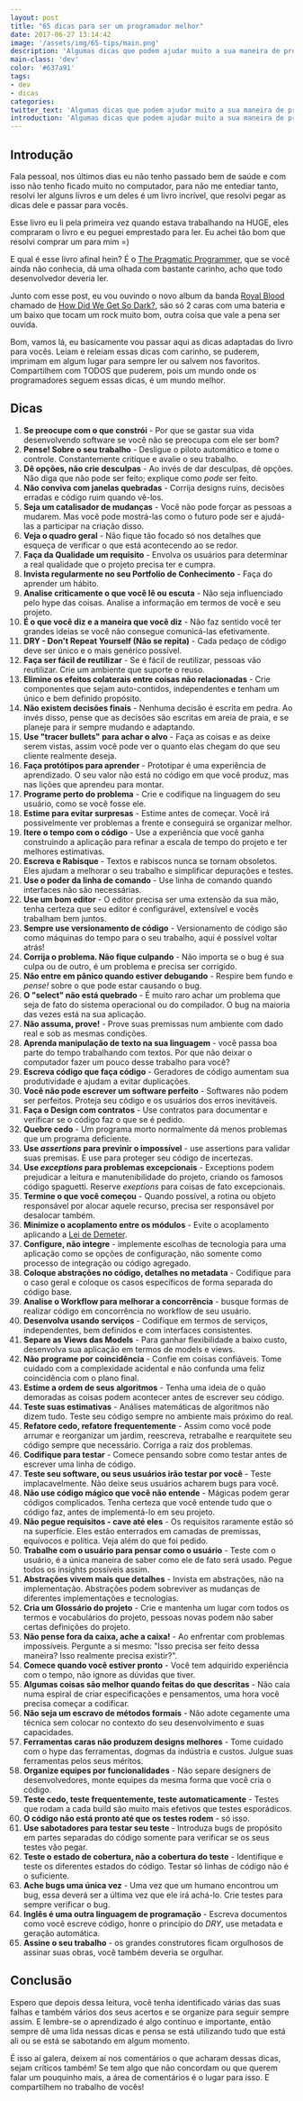 ```yaml
---
layout: post
title: "65 dicas para ser um programador melhor"
date: 2017-06-27 13:14:42
image: '/assets/img/65-tips/main.png'
description: 'Algumas dicas que podem ajudar muito a sua maneira de programar e pensar.'
main-class: 'dev'
color: '#637a91'
tags:
- dev
- dicas
categories:
twitter_text: 'Algumas dicas que podem ajudar muito a sua maneira de programar e pensar.'
introduction: 'Algumas dicas que podem ajudar muito a sua maneira de programar e pensar.'
---
```


## Introdução

Fala pessoal, nos últimos dias eu não tenho passado bem de saúde e com isso não tenho ficado muito no computador, para não me entediar tanto, resolvi ler alguns livros e um deles é um livro incrível, que resolvi pegar as dicas dele e passar para vocês.

Esse livro eu li pela primeira vez quando estava trabalhando na HUGE, eles compraram o livro e eu peguei emprestado para ler. Eu achei tão bom que resolvi comprar um para mim =)

E qual é esse livro afinal hein? É o [The Pragmatic Programmer](https://www.amazon.com.br/Pragmatic-Programmer-Journeyman-Master/dp/020161622X), que se você ainda não conhecia, dá uma olhada com bastante carinho, acho que todo desenvolvedor deveria ler.

Junto com esse post, eu vou ouvindo o novo album da banda [Royal Blood](https://open.spotify.com/album/3Rz6kF8eGqrDOEteo5YsBj) chamado de [How Did We Get So Dark?](https://open.spotify.com/album/3Rz6kF8eGqrDOEteo5YsBj), são só 2 caras com uma bateria e um baixo que tocam um rock muito bom, outra coisa que vale a pena ser ouvida.

Bom, vamos lá, eu basicamente vou passar aqui as dicas adaptadas do livro para vocês. Leiam e releiam essas dicas com carinho, se puderem, imprimam em algum lugar para sempre ler ou salvem nos favoritos. Compartilhem com TODOS que puderem, pois um mundo onde os programadores seguem essas dicas, é um mundo melhor.

## Dicas

1. **Se preocupe com o que constrói** - Por que se gastar sua vida desenvolvendo software se você não se preocupa com ele ser bom?
2. **Pense! Sobre o seu trabalho** - Desligue o piloto automático e tome o controle. Constantemente critique e avalie o seu trabalho.
3. **Dê opções, não crie desculpas** - Ao invés de dar desculpas, dê opções. Não diga que não pode ser feito; explique como *pode* ser feito.
4. **Não conviva com janelas quebradas** - Corrija designs ruins, decisões erradas e código ruim quando vê-los.
5. **Seja um catalisador de mudanças** - Você não pode forçar as pessoas a mudarem. Mas você pode mostrá-las como o futuro pode ser e ajudá-las a participar na criação disso.
6. **Veja o quadro geral** - Não fique tão focado só nos detalhes que esqueça de verificar o que está acontecendo ao se redor.
7. **Faça da Qualidade um requisito** - Envolva os usuários para determinar a real qualidade que o projeto precisa ter e cumpra.
8. **Invista regularmente no seu Portfolio de Conhecimento** - Faça do aprender um hábito.
9. **Analise criticamente o que você lê ou escuta** - Não seja influenciado pelo hype das coisas. Analise a informação em termos de você e seu projeto.
10. **É o que você diz e a maneira que você diz** - Não faz sentido você ter grandes ideias se você não consegue comunicá-las efetivamente.
11. **DRY - Don't Repeat Yourself (Não se repita)** - Cada pedaço de código deve ser único e o mais genérico possível.
12. **Faça ser fácil de reutilizar** - Se é fácil de reutilizar, pessoas vão reutilizar. Crie um ambiente que suporte o reuso.
13. **Elimine os efeitos colaterais entre coisas não relacionadas** - Crie componentes que sejam auto-contidos, independentes e tenham um único e bem definido propósito.
14. **Não existem decisões finais** - Nenhuma decisão é escrita em pedra. Ao invés disso, pense que as decisões são escritas em areia de praia, e se planeje para ir sempre mudando e adaptando.
15. **Use "tracer bullets" para achar o alvo** - Faça as coisas e as deixe serem vistas, assim você pode ver o quanto elas chegam do que seu cliente realmente deseja.
16. **Faça protótipos para aprender** - Prototipar é uma experiência de aprendizado. O seu valor não está no código em que você produz, mas nas lições que aprendeu para montar.
17. **Programe perto do problema** - Crie e codifique na linguagem do seu usuário, como se você fosse ele.
18. **Estime para evitar surpresas** - Estime antes de começar. Você irá possivelmente ver problemas a frente e conseguirá se organizar melhor.
19. **Itere o tempo com o código** - Use a experiência que você ganha construindo a aplicação para refinar a escala de tempo do projeto e ter melhores estimativas.
20. **Escreva e Rabisque** - Textos e rabiscos nunca se tornam obsoletos. Eles ajudam a melhorar o seu trabalho e simplificar depurações e testes.
21. **Use o poder da linha de comando** - Use linha de comando quando interfaces não são necessárias.
22. **Use um bom editor** - O editor precisa ser uma extensão da sua mão, tenha certeza que seu editor é configurável, extensível e vocês trabalham bem juntos.
23. **Sempre use versionamento de código** - Versionamento de código são como máquinas do tempo para o seu trabalho, aqui é possível voltar atrás!
24. **Corrija o problema. Não fique culpando** - Não importa se o bug é sua culpa ou de outro, é um problema e precisa ser corrigido.
25. **Não entre em pânico quando estiver debugando** - Respire bem fundo e *pense!* sobre o que pode estar causando o bug.
26. **O "select" não está quebrado** - É muito raro achar um problema que seja de fato do sistema operacional ou do compilador. O bug na maioria das vezes está na sua aplicação.
27. **Não assuma, prove!** - Prove suas premissas num ambiente com dado real e sob as mesmas condições.
28. **Aprenda manipulação de texto na sua linguagem** - você passa boa parte do tempo trabalhando com textos. Por que não deixar o computador fazer um pouco desse trabalho para você?
29. **Escreva código que faça código** - Geradores de código aumentam sua produtividade e ajudam a evitar duplicações.
30. **Você não pode escrever um software perfeito** - Softwares não podem ser perfeitos. Proteja seu código e os usuários dos erros inevitáveis.
31. **Faça o Design com contratos** - Use contratos para documentar e verificar se o código faz o que se é pedido.
32. **Quebre cedo** - Um programa morto normalmente dá menos problemas que um programa deficiente.
33. **Use *assertions* para previnir o impossível** - use assertions para validar suas premisas. E use para proteger seu código de incertezas.
34. **Use *exceptions* para problemas excepcionais** - Exceptions podem prejudicar a leitura e manutenibilidade do projeto, criando os famosos código spaguetti. Reserve *exeptions* para coisas de fato excepcionais.
35. **Termine o que você começou** - Quando possível, a rotina ou objeto responsável por alocar aquele recurso, precisa ser responsável por desalocar também.
36. **Minimize o acoplamento entre os módulos** - Evite o acoplamento aplicando a [Lei de Demeter](https://en.wikipedia.org/wiki/Law_of_Demeter).
37. **Configure, não integre** - implemente escolhas de tecnologia para uma aplicação como se opções de configuração, não somente como processo de integração ou código agregado.
38. **Coloque abstrações no código, detalhes no metadata** - Codifique para o caso geral e coloque os casos específicos de forma separada do código base.
39. **Analise o Workflow para melhorar a concorrência** - busque formas de realizar código em concorrência no workflow de seu usuário.
40. **Desenvolva usando serviços** - Codifique em termos de serviços, independentes, bem definidos e com interfaces consistentes.
41. **Separe as Views das Models** - Para ganhar flexibilidade a baixo custo, desenvolva sua aplicação em termos de models e views.
42. **Não programe por coincidência** - Confie em coisas confiáveis. Tome cuidado com a complexidade acidental e não confunda uma feliz coincidência com o plano final.
43. **Estime a ordem de seus algoritmos** - Tenha uma ideia de o quão demoradas as coisas podem acontecer antes de escrever seu código.
44. **Teste suas estimativas** - Análises matemáticas de algoritmos não dizem tudo. Teste seu código sempre no ambiente mais próximo do real.
45. **Refatore cedo, refatore frequentemente** - Assim como você pode arrumar e reorganizar um jardim, reescreva, retrabalhe e rearquitete seu código sempre que necessário. Corriga a raiz dos problemas.
46. **Codifique para testar** - Comece pensando sobre como testar antes de escrever uma linha de código.
47. **Teste seu software, ou seus usuários irão testar por você** - Teste implacavelmente. Não deixe seus usuários acharem bugs para você.
48. **Não use código mágico que você não entende** - Mágicas podem gerar códigos complicados. Tenha certeza que você entende tudo que o código faz, antes de implementá-lo em seu projeto.
49. **Não pegue requisitos - cave até eles** - Os requisitos raramente estão só na superfície. Eles estão enterrados em camadas de premissas, equívocos e política. Veja além do que foi pedido.
50. **Trabalhe com o usuário para pensar como o usuário** - Teste com o usuário, é a única maneira de saber como ele de fato será usado. Pegue todos os insights possíveis assim.
51. **Abstrações vivem mais que detalhes** - Invista em abstrações, não na implementação. Abstrações podem sobreviver as mudanças de diferentes implementações e tecnologias.
52. **Cria um Glossário do projeto** - Crie e mantenha um lugar com todos os termos e vocabulários do projeto, pessoas novas podem não saber certas definições do projeto.
53. **Não pense fora da caixa, ache a caixa!** - Ao enfrentar com problemas impossíveis. Pergunte a si mesmo: "Isso precisa ser feito dessa maneira? Isso realmente precisa existir?".
54. **Comece quando você estiver pronto** - Você tem adquirido experiência com o tempo, não ignore as dúvidas que tiver.
55. **Algumas coisas são melhor quando feitas do que descritas** - Não caia numa espiral de criar especificações e pensamentos, uma hora você precisa começar a codificar.
56. **Não seja um escravo de métodos formais** - Não adote cegamente uma técnica sem colocar no contexto do seu desenvolvimento e suas capacidades.
57. **Ferramentas caras não produzem designs melhores** - Tome cuidado com o hype das ferramentas, dogmas da indústria e custos. Julgue suas ferramentas pelos seus méritos.
58. **Organize equipes por funcionalidades** - Não separe designers de desenvolvedores, monte equipes da mesma forma que você cria o código.
59. **Teste cedo, teste frequentemente, teste automaticamente** - Testes que rodam a cada build são muito mais efetivos que testes esporádicos.
60. **O código não está pronto até que os testes rodem** - só isso.
61. **Use sabotadores para testar seu teste** - Introduza bugs de propósito em partes separadas do código somente para verificar se os seus testes vão pegar.
62. **Teste o estado de cobertura, não a cobertura do teste** - Identifique e teste os diferentes estados do código. Testar só linhas de código não é o suficiente.
63. **Ache bugs uma única vez** - Uma vez que um humano encontrou um bug, essa deverá ser a última vez que ele irá achá-lo. Crie testes para sempre verificar o bug.
64. **Inglês é uma outra linguagem de programação** - Escreva documentos como você escreve código, honre o princípio do *DRY*, use metadata e geração automática.
65. **Assine o seu trabalho** - os grandes construtores ficam orgulhosos de assinar suas obras, você também deveria se orgulhar.

## Conclusão

Espero que depois dessa leitura, você tenha identificado várias das suas falhas e também vários dos seus acertos e se organize para seguir sempre assim. E lembre-se o aprendizado é algo contínuo e importante, então sempre dê uma lida nessas dicas e pensa se está utilizando tudo que está ali ou se está se sabotando em algum momento.

É isso aí galera,  deixem aí nos comentários o que acharam dessas dicas, sejam críticos também! Se tem algo que não concordam ou que querem falar um pouquinho mais, a área de comentários é o lugar para isso. E compartilhem no trabalho de vocês!
